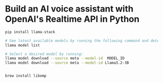 # Build an AI voice assistant with OpenAI's Realtime API in Python



```sh
pip install llama-stack

# See latest available models by running the following command and determine the model ID you wish to download:
llama model list

# Select a desired model by running:
llama model download --source meta --model-id  MODEL_ID
llama model download --source meta --model-id Llama3.2-3B


brew install libomp

```